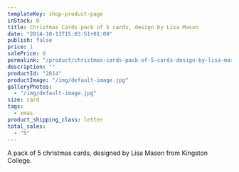 ```yaml
---
templateKey: shop-product-page
inStock: 0
title: Christmas Cards pack of 5 cards, design by Lisa Mason
date: "2014-10-13T15:03:51+01:00"
publish: false
price: 1
salePrice: 0
permalink: "/product/christmas-cards-pack-of-5-cards-design-by-lisa-mason"
description: ""
productId: "2814"
productImage: "/img/default-image.jpg"
galleryPhotos:
  - "/img/default-image.jpg"
size: card
tags:
  - xmas
product_shipping_class: letter
total_sales:
  - "5"
---
```


A pack of 5 christmas cards, designed by Lisa Mason from Kingston College.
